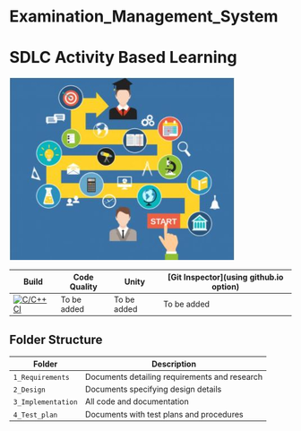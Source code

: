 # Examination_Management_System

# SDLC Activity Based Learning 

![Banner](https://github.com/sammy-9930/Examination_Management_System/blob/main/1_Requirements/banner.png)

Build | Code Quality | Unity | [Git Inspector](using github.io option)
------|----------|-------|--------------
[![C/C++ CI](https://github.com/sammy-9930/Examination_Management_System/actions/workflows/c-cpp.yml/badge.svg)](https://github.com/sammy-9930/Examination_Management_System/actions/workflows/c-cpp.yml) | To be added | To be added | To be added


## Folder Structure
Folder             | Description
-------------------| -----------------------------------------
`1_Requirements`   | Documents detailing requirements and research
`2_Design`         | Documents specifying design details
`3_Implementation` | All code and documentation
`4_Test_plan`      | Documents with test plans and procedures


